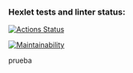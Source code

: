 ### Hexlet tests and linter status:
[![Actions Status](https://github.com/mauricio23/python-project-140/actions/workflows/hexlet-check.yml/badge.svg)](https://github.com/mauricio23/python-project-140/actions)

[![Maintainability](https://qlty.sh/gh/mauricio23/projects/python-project-140/maintainability.svg)](https://qlty.sh/gh/mauricio23/projects/python-project-140)

prueba 